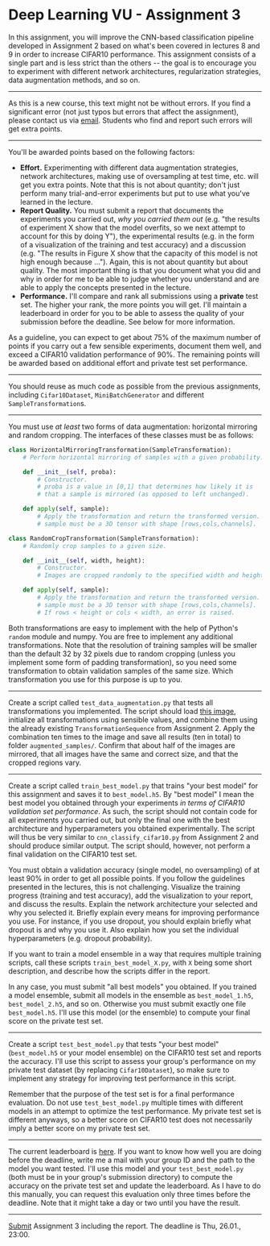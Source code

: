 
# Deep Learning VU - Assignment 3 #

In this assignment, you will improve the CNN-based classification pipeline developed in Assignment 2 based on what's been covered in lectures 8 and 9 in order to increase CIFAR10 performance. This assignment consists of a single part and is less strict than the others -- the goal is to encourage you to experiment with different network architectures, regularization strategies, data augmentation methods, and so on.

-----

As this is a new course, this text might not be without errors. If you find a significant error (not just typos but errors that affect the assignment), please contact us via [email](mailto:dlvc@caa.tuwien.ac.at). Students who find and report such errors will get extra points.

-----

You'll be awarded points based on the following factors:

* **Effort.** Experimenting with different data augmentation strategies, network architectures, making use of oversampling at test time, etc. will get you extra points. Note that this is not about quantity; don't just perform many trial-and-error experiments but put to use what you've learned in the lecture.
* **Report Quality.** You must submit a report that documents the experiments you carried out, *why you carried them out* (e.g. "the results of experiment X show that the model overfits, so we next attempt to account for this by doing Y"), the experimental results (e.g. in the form of a visualization of the training and test accuracy) and a discussion (e.g. "The results in Figure X show that the capacity of this model is not high enough because ..."). Again, this is not about quantity but about quality. The most important thing is that you document what you did and why in order for me to be able to judge whether you understand and are able to apply the concepts presented in the lecture.
* **Performance.** I'll compare and rank all submissions using a **private** test set. The higher your rank, the more points you will get. I'll maintain a leaderboard in order for you to be able to assess the quality of your submission before the deadline. See below for more information.

As a guideline, you can expect to get about 75% of the maximum number of points if you carry out a few sensible experiments, document them well, and exceed a CIFAR10 validation performance of 90%. The remaining points will be awarded based on additional effort and private test set performance.

-----

You should reuse as much code as possible from the previous assignments, including `Cifar10Dataset`, `MiniBatchGenerator` and different `SampleTransformation`s.

-----

You must use *at least* two forms of data augmentation: horizontal mirroring and random cropping. The interfaces of these classes must be as follows:

```python
class HorizontalMirroringTransformation(SampleTransformation):
    # Perform horizontal mirroring of samples with a given probability.

    def __init__(self, proba):
        # Constructor.
        # proba is a value in [0,1] that determines how likely it is
        # that a sample is mirrored (as opposed to left unchanged).

    def apply(self, sample):
        # Apply the transformation and return the transformed version.
        # sample must be a 3D tensor with shape [rows,cols,channels].
```

```python
class RandomCropTransformation(SampleTransformation):
    # Randomly crop samples to a given size.

    def __init__(self, width, height):
        # Constructor.
        # Images are cropped randomly to the specified width and height.

    def apply(self, sample):
        # Apply the transformation and return the transformed version.
        # sample must be a 3D tensor with shape [rows,cols,channels].
        # If rows < height or cols < width, an error is raised.
```

Both transformations are easy to implement with the help of Python's `random` module and numpy. You are free to implement any additional transformations. Note that the resolution of training samples will be smaller than the default 32 by 32 pixels due to random cropping (unless you implement some form of padding transformation), so you need some transformation to obtain validation samples of the same size. Which transformation you use for this purpose is up to you.

-----

Create a script called `test_data_augmentation.py` that tests all transformations you implemented. The script should load [this image](https://github.com/cpra/dlvc2016/blob/master/assignments/assignment2/cat.jpg), initialize all transformations using sensible values, and combine them using the already existing `TransformationSequence` from Assignment 2. Apply the combination ten times to the image and save all results (ten in total) to folder `augmented_samples/`. Confirm that about half of the images are mirrored, that all images have the same and correct size, and that the cropped regions vary.

-----

Create a script called `train_best_model.py` that trains "your best model" for this assignment and saves it to `best_model.h5`. By "best model" I mean the best model you obtained through your experiments *in terms of CIFAR10 validation set performance*. As such, the script should not contain code for all experiments you carried out, but only the final one with the best architecture and hyperparameters you obtained experimentally. The script will thus be very similar to `cnn_classify_cifar10.py` from Assignment 2 and should produce similar output. The script should, however, not perform a final validation on the CIFAR10 test set.

You must obtain a validation accuracy (single model, no oversampling) of at least 90% in order to get all possible points. If you follow the guidelines presented in the lectures, this is not challenging. Visualize the training progress (training and test accuracy), add the visualization to your report, and discuss the results. Explain the network architecture your selected and why you selected it. Briefly explain every means for improving performance you use. For instance, if you use dropout, you should explain briefly what dropout is and why you use it. Also explain how you set the individual hyperparameters (e.g. dropout probability).

If you want to train a model ensemble in a way that requires multiple training scripts, call these scripts `train_best_model_X.py`, with `X` being some short description, and describe how the scripts differ in the report.

In any case, you must submit "all best models" you obtained. If you trained a model ensemble, submit all models in the ensemble as `best_model_1.h5`, `best_model_2.h5`, and so on. Otherwise you must submit exactly one file `best_model.h5`. I'll use this model (or the ensemble) to compute your final score on the private test set.

-----

Create a script `test_best_model.py` that tests "your best model" (`best_model.h5` or your model ensemble) on the CIFAR10 test set and reports the accuracy. I'll use this script to assess your group's performance on my private test dataset (by replacing `Cifar10Dataset`), so make sure to implement any strategy for improving test performance in this script.

Remember that the purpose of the test set is for a final performance evaluation. Do not use `test_best_model.py` multiple times with different models in an attempt to optimize the test performance. My private test set is different anyways, so a better score on CIFAR10 test does not necessarily imply a better score on my private test set.

-----

The current leaderboard is [here](https://github.com/cpra/dlvc2016/tree/master/assignments/assignment3/leaderboard.md). If you want to know how well you are doing before the deadline, write me a mail with your group ID and the path to the model you want tested. I'll use this model and your `test_best_model.py` (both must be in your group's submission directory) to compute the accuracy on the private test set and update the leaderboard. As I have to do this manually, you can request this evaluation only three times before the deadline. Note that it might take a day or two until you have the result.

-----

[Submit](https://github.com/cpra/dlvc2016/blob/master/assignments/general.md) Assignment 3 including the report. The deadline is Thu, 26.01., 23:00.
